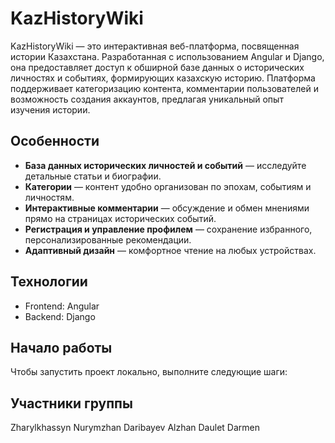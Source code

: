 # KazHistoryWiki

KazHistoryWiki — это интерактивная веб-платформа, посвященная истории Казахстана. Разработанная с использованием Angular и Django, она предоставляет доступ к обширной базе данных о исторических личностях и событиях, формирующих казахскую историю. Платформа поддерживает категоризацию контента, комментарии пользователей и возможность создания аккаунтов, предлагая уникальный опыт изучения истории.

## Особенности

- **База данных исторических личностей и событий** — исследуйте детальные статьи и биографии.
- **Категории** — контент удобно организован по эпохам, событиям и личностям.
- **Интерактивные комментарии** — обсуждение и обмен мнениями прямо на страницах исторических событий.
- **Регистрация и управление профилем** — сохранение избранного, персонализированные рекомендации.
- **Адаптивный дизайн** — комфортное чтение на любых устройствах.

## Технологии

- Frontend: Angular
- Backend: Django

## Начало работы

Чтобы запустить проект локально, выполните следующие шаги:

## Участники группы
Zharylkhassyn Nurymzhan 
Daribayev Alzhan
Daulet Darmen
